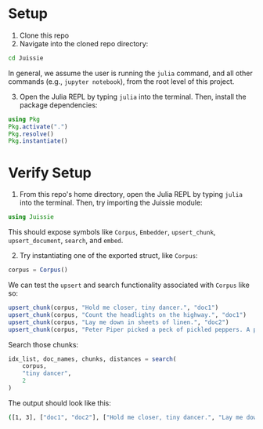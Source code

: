 # Setup

1. Clone this repo
2. Navigate into the cloned repo directory:

```bash
cd Juissie
```

In general, we assume the user is running the `julia` command, and all other commands (e.g., `jupyter notebook`), from the root level of this project.

3. Open the Julia REPL by typing `julia` into the terminal. Then, install the package dependencies:

```julia
using Pkg
Pkg.activate(".")
Pkg.resolve()
Pkg.instantiate()
```

# Verify Setup

1. From this repo's home directory, open the Julia REPL by typing `julia` into the terminal. Then, try importing the Juissie module:

```julia
using Juissie
```

This should expose symbols like `Corpus`, `Embedder`, `upsert_chunk`, `upsert_document`, `search`, and `embed`.

2. Try instantiating one of the exported struct, like `Corpus`:

```julia
corpus = Corpus()
```

We can test the `upsert` and search functionality associated with `Corpus` like so:

```julia
upsert_chunk(corpus, "Hold me closer, tiny dancer.", "doc1")
upsert_chunk(corpus, "Count the headlights on the highway.", "doc1")
upsert_chunk(corpus, "Lay me down in sheets of linen.", "doc2")
upsert_chunk(corpus, "Peter Piper picked a peck of pickled peppers. A peck of pickled peppers, Peter Piper picked.", "doc2")
```

Search those chunks:

```julia
idx_list, doc_names, chunks, distances = search(
    corpus, 
    "tiny dancer", 
    2
)
```

The output should look like this:

```bash
([1, 3], ["doc1", "doc2"], ["Hold me closer, tiny dancer.", "Lay me down in sheets of linen."], Vector{Float32}[[5.198073, 9.5337925]])
```
